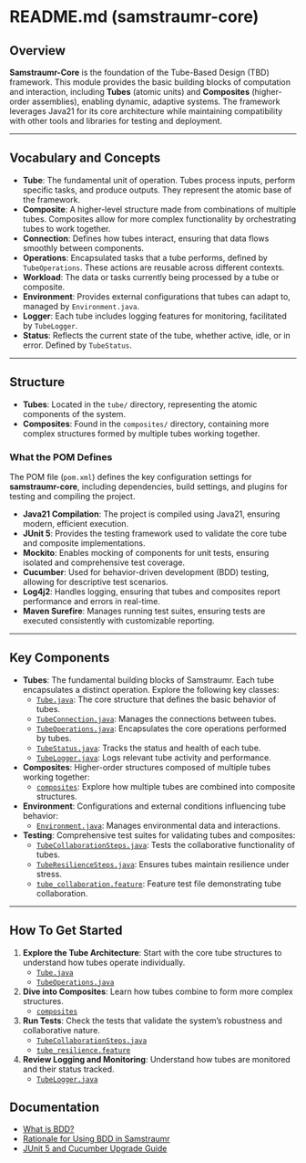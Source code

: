 <!-- 
Copyright (c) 2025 [Eric C. Mumford (@heymumford)](https://github.com/heymumford), Gemini Deep Research, Claude 3.7.
-->

# README.md (samstraumr-core)

## Overview

**Samstraumr-Core** is the foundation of the Tube-Based Design (TBD) framework. This module provides the basic building blocks of computation and interaction, including **Tubes** (atomic units) and **Composites** (higher-order assemblies), enabling dynamic, adaptive systems. The framework leverages Java21 for its core architecture while maintaining compatibility with other tools and libraries for testing and deployment.

---

## Vocabulary and Concepts

- **Tube**: The fundamental unit of operation. Tubes process inputs, perform specific tasks, and produce outputs. They represent the atomic base of the framework.
- **Composite**: A higher-level structure made from combinations of multiple tubes. Composites allow for more complex functionality by orchestrating tubes to work together.
- **Connection**: Defines how tubes interact, ensuring that data flows smoothly between components.
- **Operations**: Encapsulated tasks that a tube performs, defined by `TubeOperations`. These actions are reusable across different contexts.
- **Workload**: The data or tasks currently being processed by a tube or composite.
- **Environment**: Provides external configurations that tubes can adapt to, managed by `Environment.java`.
- **Logger**: Each tube includes logging features for monitoring, facilitated by `TubeLogger`.
- **Status**: Reflects the current state of the tube, whether active, idle, or in error. Defined by `TubeStatus`.

---

## Structure

- **Tubes**: Located in the `tube/` directory, representing the atomic components of the system.
- **Composites**: Found in the `composites/` directory, containing more complex structures formed by multiple tubes working together.

### What the POM Defines

The POM file (`pom.xml`) defines the key configuration settings for **samstraumr-core**, including dependencies, build settings, and plugins for testing and compiling the project.

- **Java21 Compilation**: The project is compiled using Java21, ensuring modern, efficient execution.
- **JUnit 5**: Provides the testing framework used to validate the core tube and composite implementations.
- **Mockito**: Enables mocking of components for unit tests, ensuring isolated and comprehensive test coverage.
- **Cucumber**: Used for behavior-driven development (BDD) testing, allowing for descriptive test scenarios.
- **Log4j2**: Handles logging, ensuring that tubes and composites report performance and errors in real-time.
- **Maven Surefire**: Manages running test suites, ensuring tests are executed consistently with customizable reporting.

---

## Key Components

- **Tubes**: The fundamental building blocks of Samstraumr. Each tube encapsulates a distinct operation. Explore the following key classes:
  - [`Tube.java`](./src/main/java/org/samstraumr/tube/Tube.java): The core structure that defines the basic behavior of tubes.
  - [`TubeConnection.java`](./src/main/java/org/samstraumr/tube/TubeConnection.java): Manages the connections between tubes.
  - [`TubeOperations.java`](./src/main/java/org/samstraumr/tube/TubeOperations.java): Encapsulates the core operations performed by tubes.
  - [`TubeStatus.java`](./src/main/java/org/samstraumr/tube/TubeStatus.java): Tracks the status and health of each tube.
  - [`TubeLogger.java`](./src/main/java/org/samstraumr/tube/TubeLogger.java): Logs relevant tube activity and performance.
- **Composites**: Higher-order structures composed of multiple tubes working together:
  - [`composites`](./src/main/java/org/samstraumr/composites): Explore how multiple tubes are combined into composite structures.
- **Environment**: Configurations and external conditions influencing tube behavior:
  - [`Environment.java`](./src/main/java/org/samstraumr/tube/Environment.java): Manages environmental data and interactions.
- **Testing**: Comprehensive test suites for validating tubes and composites:
  - [`TubeCollaborationSteps.java`](./src/test/java/org/samstraumr/tube/steps/TubeCollaborationSteps.java): Tests the collaborative functionality of tubes.
  - [`TubeResilienceSteps.java`](./src/test/java/org/samstraumr/tube/steps/TubeResilienceSteps.java): Ensures tubes maintain resilience under stress.
  - [`tube_collaboration.feature`](./src/test/resources/features/tube_collaboration.feature): Feature test file demonstrating tube collaboration.

---

## How To Get Started

1. **Explore the Tube Architecture**: Start with the core tube structures to understand how tubes operate individually.
   - [`Tube.java`](./src/main/java/org/samstraumr/tube/Tube.java)
   - [`TubeOperations.java`](./src/main/java/org/samstraumr/tube/TubeOperations.java)
2. **Dive into Composites**: Learn how tubes combine to form more complex structures.
   - [`composites`](./src/main/java/org/samstraumr/composites)
3. **Run Tests**: Check the tests that validate the system’s robustness and collaborative nature.
   - [`TubeCollaborationSteps.java`](./src/test/java/org/samstraumr/tube/steps/TubeCollaborationSteps.java)
   - [`tube_resilience.feature`](./src/test/resources/features/tube_resilience.feature)
4. **Review Logging and Monitoring**: Understand how tubes are monitored and their status tracked.
   - [`TubeLogger.java`](./src/main/java/org/samstraumr/tube/TubeLogger.java)

## Documentation

- [What is BDD?](what-is-bdd.md)
- [Rationale for Using BDD in Samstraumr](rationale-on-using-bdd.md)
- [JUnit 5 and Cucumber Upgrade Guide](junit5-cucumber-upgrade.md)
